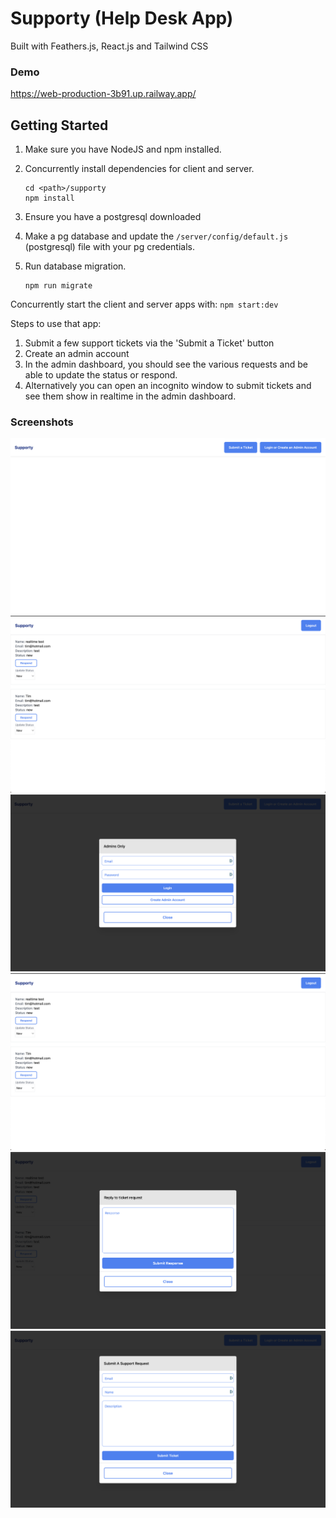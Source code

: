 # Supporty (Help Desk App)

Built with Feathers.js, React.js and Tailwind CSS

### Demo

https://web-production-3b91.up.railway.app/

## Getting Started

1. Make sure you have NodeJS and npm installed.
2. Concurrently install dependencies for client and server.

   ```
   cd <path>/supporty
   npm install
   ```

3. Ensure you have a postgresql downloaded
4. Make a pg database and update the `/server/config/default.js` (postgresql) file with your pg credentials.

5. Run database migration.

   ```
   npm run migrate
   ```

Concurrently start the client and server apps with:
`npm start:dev`

Steps to use that app:

1. Submit a few support tickets via the 'Submit a Ticket' button
2. Create an admin account
3. In the admin dashboard, you should see the various requests and be able to update the status or respond.
4. Alternatively you can open an incognito window to submit tickets and see them show in realtime in the admin dashboard.

### Screenshots

![Home Screen](./app-images/homescreen.png)
![Admin Dashboard](./app-images/admin-dashboard.png)
![Login](./app-images/login.png)
![Admin Dashboard](./app-images/admin-dashboard.png)
![Ticket Response](./app-images/reply-to-ticket.png)
![Submit Ticket](./app-images/submit-ticket.png)

